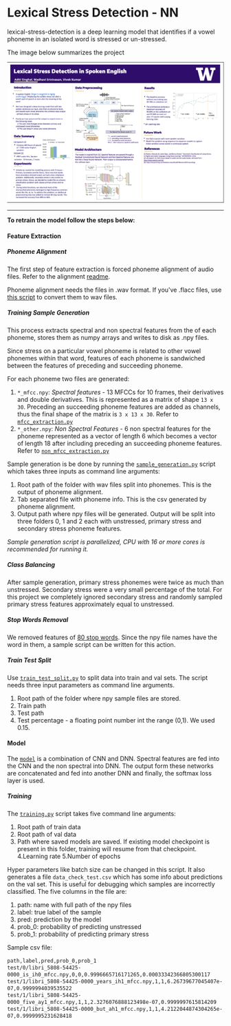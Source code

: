 # Lexical Stress Detection - NN

lexical-stress-detection is a deep learning model that identifies if a vowel phoneme
in an isolated word is stressed or un-stressed.

The image below summarizes the project

![alt text](https://github.com/LexicalStressDetection/lexical-stress-detection/blob/master/images/project_poster.png)

---
**To retrain the model follow the steps below:**
#### Feature Extraction
##### Phoneme Alignment
The first step of feature extraction is forced phoneme alignment of audio files. Refer to the alignment
[readme](alignment/README.md).

Phoneme alignment needs the files in .wav format. If you've .flacc files, use 
[this script](scripts/convert_flac_to_wav.sh) to convert them to wav files.


##### Training Sample Generation
This process extracts spectral and non spectral features from the of each phoneme, stores them as numpy arrays and
writes to disk as .npy files. 

Since stress on a particular vowel phoneme is related to other vowel phonemes within that word, features of each 
phoneme is sandwiched between the features of preceding and succeeding phoneme.

For each phoneme two files are generated:
1. `*_mfcc.npy`: *Spectral features* - 13 MFCCs for 10 frames, their derivatives and double derivatives. This is
represented as a matrix of shape `13 x 30`. Preceding an succeeding phoneme features are added as channels, thus the
final shape of the matrix is `3 x 13 x 30`.
Refer to [`mfcc_extraction.py`](cnnmodel/feature_extraction/mfcc_extraction.py)
2. `*_other.npy`: *Non Spectral Features* - 6 non spectral features for the phoneme represented as a vector of length
6 which becomes a vector of length 18 after including preceding an succeeding phoneme features.
Refer to [`non_mfcc_extraction.py`](cnnmodel/feature_extraction/non_mfcc_extraction.py)

Sample generation is be done by running the [`sample_generation.py`](cnnmodel/feature_extraction/sample_genration.py)
script which takes three inputs as command line arguments:
1. Root path of the folder with wav files split into phonemes. This is the output of phoneme alignment.
2. Tab separated file with phoneme info. This is the csv generated by phoneme alignment.
3. Output path where npy files will be generated. Output will be split into three folders 0, 1 and 2 each with
unstressed, primary stress and secondary stress phoneme features. 
 
*Sample generation script is parallelized, CPU with 16 or more cores is recommended for running it.*

##### Class Balancing
After sample generation, primary stress phonemes were twice as much than unstressed. Secondary stress were a very 
small percentage of the total. For this project we completely ignored secondary stress and randomly sampled primary 
stress features approximately equal to unstressed.

##### Stop Words Removal
We removed features of [80 stop words](cnnmodel/feature_extraction/ignored_words.txt). Since the npy file names
have the word in them, a sample script can be written for this action.

##### Train Test Split
Use [`train_test_split.py`](cnnmodel/feature_extraction/train_test_split.py) to split data into train and val sets.
The script needs three input parameters as command line arguments.
1. Root path of the folder where npy sample files are stored. 
2. Train path
3. Test path
4. Test percentage - a floating point number int the range (0,1). We used 0.15.

#### Model
The [`model`](cnnmodel/model.py) is a combination of CNN and DNN. Spectral features are fed into the CNN and the
non spectral into DNN. The output form these networks are concatenated and fed into another DNN and finally, the
softmax loss layer is used.

##### Training
The [`training.py`](cnnmodel/training.py) script takes five command line arguments:
1. Root path of train data
2. Root path of val data
3. Path where saved models are saved. If existing model checkpoint is present in this folder, training will
resume from that checkpoint.
4.Learning rate
5.Number of epochs

Hyper parameters like batch size can be changed in this script.
It also generates a file `data_check_test.csv` which has some info about predictions on the val set. This is useful
for debugging which samples are incorrectly classified. The five columns in the file are:
1. path: name with full path of the npy files
2. label: true label of the sample
3. pred: prediction by the model
4. prob_0: probability of predicting unstressed
5. prob_1: probability of predicting primary stress

Sample csv file:
```csv
path,label,pred,prob_0,prob_1
test/0/libri_5808-54425-0000_is_ih0_mfcc.npy,0,0,0.9996665716171265,0.00033342366805300117
test/1/libri_5808-54425-0000_years_ih1_mfcc.npy,1,1,6.26739677045407e-07,0.9999994039535522
test/1/libri_5808-54425-0000_five_ay1_mfcc.npy,1,1,2.3276076888123498e-07,0.9999997615814209
test/1/libri_5808-54425-0000_but_ah1_mfcc.npy,1,1,4.2122044874304265e-07,0.9999995231628418
```
